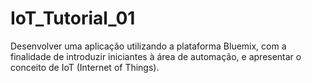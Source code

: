 # IoT_Tutorial_01
Desenvolver uma aplicação utilizando a plataforma Bluemix, com a finalidade de introduzir iniciantes à área de automação, e apresentar o conceito de IoT (Internet of Things).
